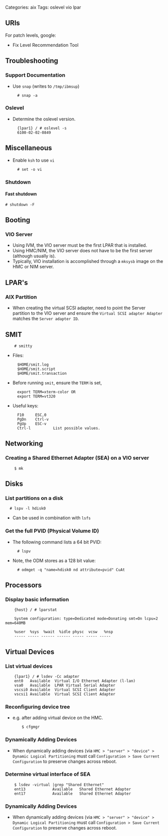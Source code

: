 Categories: aix
Tags: oslevel
      vio
      lpar

## URls ##

For patch levels, google:

  - Fix Level Recommendation Tool

## Troubleshooting ##

### Support Documentation

- Use `snap` (writes to `/tmp/ibmsup`)

        # snap -a

### Oslevel ###

- Determine the oslevel version.

        {lpar1} / # oslevel -s
        6100-02-02-0849


## Miscellaneous ##

- Enable `ksh` to use `vi`

        # set -o vi


### Shutdown ###

#### Fast shutdown ####

    # shutdown -F 


## Booting ##

### VIO Server ###

- Using IVM, the VIO server must be the first LPAR that is installed.
- Using HMC/NIM, the VIO server does not have to be the first server (although usually is).
- Typically, VIO installation is accomplished through a `mksysb` image on the HMC or NIM server.

## LPAR's ##

### AIX Partition

- When creating the virtual SCSI adapter, need to point the Server partition to the VIO server and ensure the `Virtual SCSI adapter Adapter` matches the `Server adapter ID`.


## SMIT

        # smitty

- Files:

        $HOME/smit.log
        $HOME/smit.script
        $HOME/smit.transaction

- Before running `smit`, ensure the `TERM` is set,

        export TERM=xterm-color OR
        export TERM=vt320

- Useful keys:

        F10     ESC,0
        PgDn    Ctrl-v
        PgUp    ESC-v
        Ctrl-l          List possible values.


## Networking ##

### Creating a Shared Ethernet Adapter (SEA) on a VIO server ###

        $ mk


## Disks ##

### List partitions on a disk ###

      # lspv -l hdisk0

- Can be used in combination with `lsfs`

### Get the full PVID (Physical Volume ID) ###

- The following command lists a 64 bit PVID:

        # lspv

- Note, the ODM stores as a 128 bit value:

        # odmget -q "name=hdisk0 nd attribute=pvid" CuAt


## Processors ##

### Display basic information ###

        {host} / # lparstat
        
        System configuration: type=Dedicated mode=Donating smt=On lcpu=2 mem=640MB
        
        %user  %sys  %wait  %idle physc  vcsw   %nsp
        ----- ----- ------ ------ ----- ----- -----

## Virtual Devices ##

### List virtual devices ###

        {lpar1} / # lsdev -Cc adapter
        ent0   Available  Virtual I/O Ethernet Adapter (l-lan)
        vsa0   Available  LPAR Virtual Serial Adapter
        vscsi0 Available  Virtual SCSI Client Adapter
        vscsi1 Available  Virtual SCSI Client Adapter


### Reconfiguring device tree ###

- e.g. after adding virtual device on the HMC.

          $ cfgmgr

### Dynamically Adding Devices ###

- When dynamically adding devices (via `HMC > "server" > "device" > Dynamic Logical Partitioning` must call `Configuration > Save Current Configuration` to preserve changes across reboot.



### Determine virtual interface of SEA ###

        $ lsdev -virtual |grep "Shared Ethernet"
        ent13            Available   Shared Ethernet Adapter
        ent17            Available   Shared Ethernet Adapter


### Dynamically Adding Devices ###

- When dynamically adding devices (via `HMC > "server" > "device" > Dynamic Logical Partitioning` must call `Configuration > Save Current Configuration` to preserve changes across reboot.



